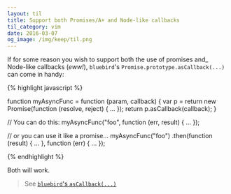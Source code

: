 ```yaml
---
layout: til
title: Support both Promises/A+ and Node-like callbacks
til_category: vim
date: 2016-03-07
og_image: /img/keep/til.png
---
```


If for some reason you wish to support both the use of promises and_ Node-like callbacks (_eww!_), `bluebird`'s `Promise.prototype.asCallback(...)` can come in handy:

{% highlight javascript %}

function myAsyncFunc = function (param, callback) {
    var p = return new Promise(function (resolve, reject) {
        ...
    });
    return p.asCallback(callback);
}

// You can do this:
myAsyncFunc("foo", function (err, result) {
    ...
});

// or you can use it like a promise...
myAsyncFunc("foo")
    .then(function (result) {
        ...
    }, function (err) {
        ...
    });

{% endhighlight %}

Both will work.

> See [`bluebird`'s `asCallback(...)`](http://bluebirdjs.com/docs/api/ascallback.html)
